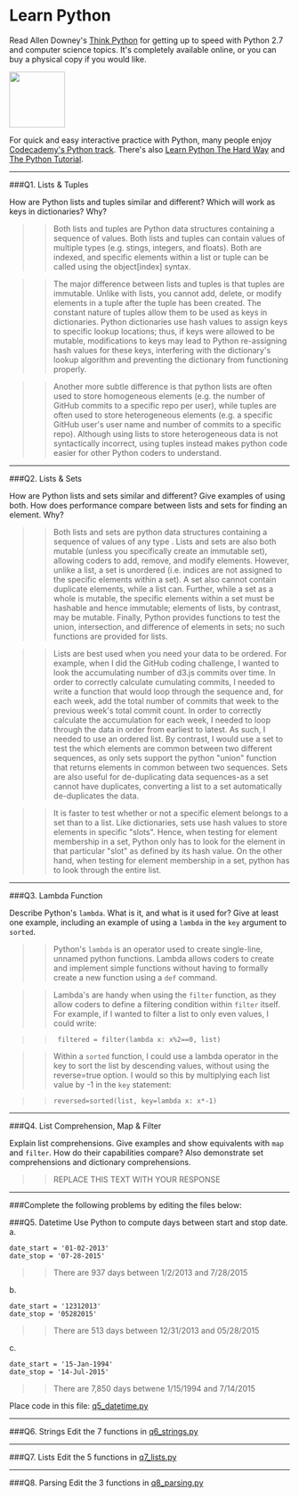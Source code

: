 # Learn Python

Read Allen Downey's [Think Python](http://www.greenteapress.com/thinkpython/) for getting up to speed with Python 2.7 and computer science topics. It's completely available online, or you can buy a physical copy if you would like.

<a href="http://www.greenteapress.com/thinkpython/"><img src="img/think_python.png" style="width: 100px;" target="_blank"></a>

For quick and easy interactive practice with Python, many people enjoy [Codecademy's Python track](http://www.codecademy.com/en/tracks/python). There's also [Learn Python The Hard Way](http://learnpythonthehardway.org/book/) and [The Python Tutorial](https://docs.python.org/2/tutorial/).

---

###Q1. Lists &amp; Tuples

How are Python lists and tuples similar and different? Which will work as keys in dictionaries? Why?

>> Both lists and tuples are Python data structures containing a sequence of values. Both lists and tuples can contain values of multiple types (e.g. stings, integers, and floats). Both are indexed, and specific elements within a list or tuple can be called using the object[index] syntax.

>> The major difference between lists and tuples is that tuples are immutable. Unlike with lists, you cannot add, delete, or modify elements in a tuple after the tuple has been created. The constant nature of tuples allow them to be used as keys in dictionaries. Python dictionaries use hash values to assign keys to specific lookup locations; thus, if keys were allowed to be mutable, modifications to keys may lead to Python re-assigning hash values for these keys, interfering with the dictionary's lookup algorithm and preventing the dictionary from functioning properly.

>> Another more subtle difference is that python lists are often used to store homogeneous elements (e.g. the number of GitHub commits to a specific repo per user), while tuples are often used to store heterogeneous elements (e.g. a specific GitHub user's user name and number of commits to a specific repo). Although using lists to store heterogeneous data is not syntactically incorrect, using tuples instead makes python code easier for other Python coders to understand.

---

###Q2. Lists &amp; Sets

How are Python lists and sets similar and different? Give examples of using both. How does performance compare between lists and sets for finding an element. Why?

>> Both lists and sets are python data structures containing a sequence of values of any type . Lists and sets are also both mutable (unless you specifically create an immutable set), allowing coders to add, remove, and modify elements. However, unlike a list, a set is unordered (i.e. indices are not assigned to the specific elements within a set). A set also cannot contain duplicate elements, while a list can. Further, while a set as a whole is mutable, the specific elements within a set must be hashable and hence immutable; elements of lists, by contrast, may be mutable. Finally, Python provides functions to test the union, intersection, and difference of elements in sets; no such functions are provided for lists.

>> Lists are best used when you need your data to be ordered. For example, when I did the GitHub coding challenge, I wanted to look the accumulating number of d3.js commits over time. In order to correctly calculate cumulating commits, I needed to write a function that would loop through the sequence and, for each week, add the total number of commits that week to the previous week's total commit count. In order to correctly calculate the accumulation for each week, I needed to loop through the data in order from earliest to latest. As such, I needed to use an ordered list. By contrast, I would use a set to test the which elements are common between two different sequences, as only sets support the python "union" function that returns elements in common between two sequences. Sets are also useful for de-duplicating data sequences-as a set cannot have duplicates, converting a list to a set automatically de-duplicates the data.

>> It is faster to test whether or not a specific element belongs to a set than to a list. Like dictionaries, sets use hash values to store elements in specific "slots". Hence, when testing for element membership in a set, Python only has to look for the element in that particular "slot" as defined by its hash value. On the other hand, when testing for element membership in a set, python has to look through the entire list.

---

###Q3. Lambda Function

Describe Python's `lambda`. What is it, and what is it used for? Give at least one example, including an example of using a `lambda` in the `key` argument to `sorted`.

>> Python's `lambda` is an operator used to create single-line, unnamed python functions. Lambda allows coders to create and implement simple functions without having to formally create a new function using a `def` command.

>> Lambda's are handy when using the `filter` function, as they allow coders to define a filtering condition within `filter` itself. For example, if I wanted to filter a list to only even values, I could write:

>> ` filtered = filter(lambda x: x%2==0, list)`

>> Within a `sorted` function, I could use a lambda operator in the key to sort the list by descending values, without using the reverse=true option. I would so this by multiplying each list value by -1 in the `key` statement:

>> `reversed=sorted(list, key=lambda x: x*-1)`

---

###Q4. List Comprehension, Map &amp; Filter

Explain list comprehensions. Give examples and show equivalents with `map` and `filter`. How do their capabilities compare? Also demonstrate set comprehensions and dictionary comprehensions.

>> REPLACE THIS TEXT WITH YOUR RESPONSE

---

###Complete the following problems by editing the files below:

###Q5. Datetime
Use Python to compute days between start and stop date.   
a.  

```
date_start = '01-02-2013'    
date_stop = '07-28-2015'
```

>> There are 937 days between 1/2/2013 and 7/28/2015

b.  
```
date_start = '12312013'  
date_stop = '05282015'  
```

>> There are 513 days between 12/31/2013 and 05/28/2015

c.  
```
date_start = '15-Jan-1994'      
date_stop = '14-Jul-2015'  
```

>> There are 7,850 days betwene 1/15/1994 and 7/14/2015


Place code in this file: [q5_datetime.py](python/q5_datetime.py)

---

###Q6. Strings
Edit the 7 functions in [q6_strings.py](python/q6_strings.py)

---

###Q7. Lists
Edit the 5 functions in [q7_lists.py](python/q7_lists.py)

---

###Q8. Parsing
Edit the 3 functions in [q8_parsing.py](python/q8_parsing.py)





